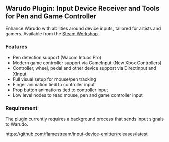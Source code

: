## Warudo Plugin: Input Device Receiver and Tools for Pen and Game Controller

Enhance Warudo with abilities around device inputs, tailored for artists and gamers.
Available from the [Steam Workshop](https://steamcommunity.com/sharedfiles/filedetails/?id=3279857531).

### Features

* Pen detection support (Wacom Intuos Pro)
* Modern game controller support via GameInput (New Xbox Controllers)
* Controller, wheel, pedal and other device support via DirectInput and XInput
* Full visual setup for mouse/pen tracking
* Finger animation tied to controller input
* Prop button animations tied to controller input
* Low level nodes to read mouse, pen and game controller input

### Requirement

The plugin currently requires a background process that sends input signals to Warudo.

https://github.com/flamestream/input-device-emitter/releases/latest
